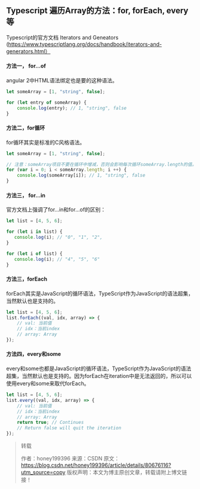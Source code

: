 ## Typescript 遍历Array的方法：for, forEach, every等

Typescript的官方文档 Iterators and Geneators (https://www.typescriptlang.org/docs/handbook/iterators-and-generators.html）

#### 方法一， for…of 

angular 2中HTML语法绑定也是要的这种语法。

```typescript
let someArray = [1, "string", false];

for (let entry of someArray) {
    console.log(entry); // 1, "string", false
}
```



#### 方法二，for循环

for循环其实是标准的C风格语法。

```typescript
let someArray = [1, "string", false];

// 注意：someArray项目不要在循环中增减，否则会影响每次循环someArray.length的值。
for (var i = 0; i < someArray.length; i ++) {
    console.log(someArray[i]); // 1, "string", false
}
```



#### 方法三， for…in 

官方文档上强调了for…in和for…of的区别：

```typescript
let list = [4, 5, 6];

for (let i in list) {
   console.log(i); // "0", "1", "2",
}

for (let i of list) {
   console.log(i); // "4", "5", "6"
}
```



#### 方法三，forEach

forEach其实是JavaScript的循环语法，TypeScript作为JavaScript的语法超集，当然默认也是支持的。

```typescript
let list = [4, 5, 6];
list.forEach((val, idx, array) => {
    // val: 当前值
    // idx：当前index
    // array: Array
});
```



#### 方法四，every和some 

every和some也都是JavaScript的循环语法，TypeScript作为JavaScript的语法超集，当然默认也是支持的。因为forEach在iteration中是无法返回的，所以可以使用every和some来取代forEach。

```typescript
let list = [4, 5, 6];
list.every((val, idx, array) => {
    // val: 当前值
    // idx：当前index
    // array: Array
    return true; // Continues
    // Return false will quit the iteration
});
```



> 转载
>
> 作者：honey199396 
> 来源：CSDN 
> 原文：https://blog.csdn.net/honey199396/article/details/80676116?utm_source=copy 
> 版权声明：本文为博主原创文章，转载请附上博文链接！
